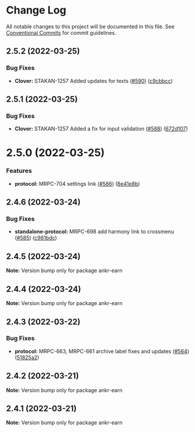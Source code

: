 # Change Log

All notable changes to this project will be documented in this file.
See [Conventional Commits](https://conventionalcommits.org) for commit guidelines.

## 2.5.2 (2022-03-25)


### Bug Fixes

* **Clover:** STAKAN-1257 Added updates for texts ([#590](https://github.com/Ankr-network/ankr-web/issues/590)) ([c9cbbcc](https://github.com/Ankr-network/ankr-web/commit/c9cbbcca1d25415500c4d581643da2a8c25b554a))





## 2.5.1 (2022-03-25)


### Bug Fixes

* **Clover:** STAKAN-1257 Added a fix for input validation ([#588](https://github.com/Ankr-network/ankr-web/issues/588)) ([672d107](https://github.com/Ankr-network/ankr-web/commit/672d10730e5e91e868c29b8ce43d5ecaf41a0d82))





# 2.5.0 (2022-03-25)


### Features

* **protocol:** MRPC-704 settings link ([#586](https://github.com/Ankr-network/ankr-web/issues/586)) ([8e41e8b](https://github.com/Ankr-network/ankr-web/commit/8e41e8bde7bc77fe8850b5db82740ee61bfe3dd6))





## 2.4.6 (2022-03-24)


### Bug Fixes

* **standalone-protocol:** MRPC-698 add harmony link to crossmenu ([#585](https://github.com/Ankr-network/ankr-web/issues/585)) ([c981bdc](https://github.com/Ankr-network/ankr-web/commit/c981bdc8b299b27040fd01b4bd82d2baf2eba1fb))





## 2.4.5 (2022-03-24)

**Note:** Version bump only for package ankr-earn





## 2.4.4 (2022-03-24)

**Note:** Version bump only for package ankr-earn





## 2.4.3 (2022-03-22)


### Bug Fixes

* **protocol:** MRPC-663, MRPC-661 archive label fixes and updates ([#564](https://github.com/Ankr-network/ankr-web/issues/564)) ([51825a2](https://github.com/Ankr-network/ankr-web/commit/51825a22fe08cf403ff8f3d8833f98bba5cead19))





## 2.4.2 (2022-03-21)

**Note:** Version bump only for package ankr-earn





## 2.4.1 (2022-03-21)

**Note:** Version bump only for package ankr-earn
